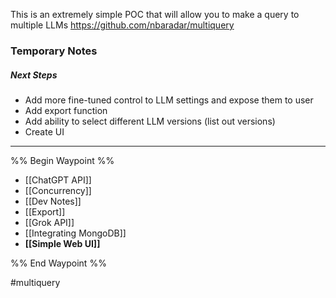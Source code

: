 This is an extremely simple POC that will allow you to make a query to multiple LLMs
https://github.com/nbaradar/multiquery

### Temporary Notes
##### Next Steps
- Add more fine-tuned control to LLM settings and expose them to user
- Add export function
- Add ability to select different LLM versions (list out versions)
- Create UI

--- 

%% Begin Waypoint %%
- [[ChatGPT API]]
- [[Concurrency]]
- [[Dev Notes]]
- [[Export]]
- [[Grok API]]
- [[Integrating MongoDB]]
- **[[Simple Web UI]]**

%% End Waypoint %%

#multiquery